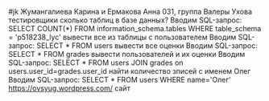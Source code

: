 #jk
Жумангалиева Карина и Ермакова Анна 031, группа Валеры Ухова тестировщики
сколько таблиц в базе данных?
Вводим SQL-запрос: SELECT COUNT(*) FROM information_schema.tables WHERE table_schema = 'p518238_lyc'
вывести все из таблицы с пользователем
Вводим SQL-запрос: SELECT * FROM users
вывести все оценки
Вводим SQL-запрос: SELECT * FROM grades
вывести пользователей и их оценки
Вводим SQL-запрос: SELECT * FROM users JOIN grades on users.user_id=grades.user_id
найти количество зписей с именем Олег
Вводим SQL-запрос: SELECT * FROM users WHERE name='Олег'
https://ovsyug.wordpress.com/ сайт
